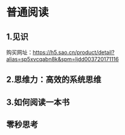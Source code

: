 # 普通阅读

## 1.见识  

购买网址：https://h5.sao.cn/product/detail?alias=sp5xvcqabn8k&spm=ljdd003720171116

## 2.思维力：高效的系统思维


## 3.如何阅读一本书


## 零秒思考

